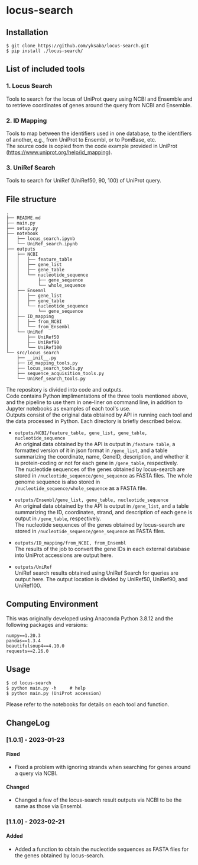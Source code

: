 # locus-search
## Installation
```
$ git clone https://github.com/yksaba/locus-search.git
$ pip install ./locus-search/
```
## List of included tools
### 1. Locus Search
Tools to search for the locus of UniProt query using NCBI and Ensemble and to retrieve coordinates of genes around the query from NCBI and Ensemble.
### 2. ID Mapping
Tools to map between the identifiers used in one database, to the identifiers of another, e.g., from UniProt to Ensembl, or to PomBase, etc.  
The source code is copied from the code example provided in UniProt (https://www.uniprot.org/help/id_mapping).
### 3. UniRef Search
Tools to search for UniRef (UniRef50, 90, 100) of UniProt query.
## File structure
```
.
├── README.md
├── main.py
├── setup.py
├── notebook
│   ├── locus_search.ipynb
│   └── UniRef_search.ipynb
├── outputs
│   ├── NCBI
│   │   ├── feature_table
│   │   ├── gene_list
│   │   ├── gene_table
│   │   └── nucleotide_sequence
│   │       ├── gene_sequence
│   │       └── whole_sequence
│   ├── Ensemnl
│   │   ├── gene_list
│   │   ├── gene_table
│   │   └── nucleotide_sequence
│   │       └── gene_sequence
│   ├── ID_mapping
│   │   ├── from_NCBI
│   │   └── from_Ensembl
│   └── UniRef
│       ├── UniRef50
│       ├── UniRef90
│       └── UniRef100
└── src/locus_search
    ├── __init__.py
    ├── id_mapping_tools.py
    ├── locus_search_tools.py
    ├── sequence_acquisition_tools.py
    └── UniRef_search_tools.py
```
The repository is divided into code and outputs.  
Code contains Python implimentations of the three tools mentioned above, and the pipeline to use them in one-liner on command line, in addition to Jupyter notebooks as examples of each tool's use.  
Outputs consist of the original data obtained by API in running each tool and the data processed in Python. Each directory is briefly described below.
- `outputs/NCBI/feature_table, gene_list, gene_table, nucleotide_sequence`  
    An original data obtained by the API is output in `/feature table`, a formatted version of it in json format in `/gene_list`, and a table summarizing the coordinate, name, GeneID, description, and whether it is protein-coding or not for each gene in `/gene_table`, respectively.  
    The nucleotide sequences of the genes obtained by locus-search are stored in `/nucleotide_sequence/gene_sequence` as FASTA files. The whole genome sequence is also stored in `/nucleotide_sequence/whole_sequence` as a FASTA file.

- `outputs/Ensembl/gene_list, gene_table, nucleotide_sequence`  
    An original data obtained by the API is output in `/gene_list`, and a table summarizing the ID, coordinates, strand, and description of each gene is output in `/gene_table`, respectively.  
    The nucleotide sequences of the genes obtained by locus-search are stored in `/nucleotide_sequence/gene_sequence` as FASTA files.

- `outputs/ID_mapping/from_NCBI, from_Ensembl`  
    The results of the job to convert the gene IDs in each external database into UniProt accessions are output here.

- `outputs/UniRef`  
    UniRef search results obtained using UniRef Search for queries are output here. The output location is divided by UniRef50, UniRef90, and UniRef100.

## Computing Environment
This was originally developed using Anaconda Python 3.8.12 and the following packages and versions:
```
numpy==1.20.3
pandas==1.3.4
beautifulsoup4==4.10.0
requests==2.26.0
```
## Usage
```
$ cd locus-search
$ python main.py -h     # help
$ python main.py (UniProt accession)
```
Please refer to the notebooks for details on each tool and function.

## ChangeLog
### [1.0.1] - 2023-01-23
#### Fixed
- Fixed a problem with ignoring strands when searching for genes around a query via NCBI.
#### Changed
- Changed a few of the locus-search result outputs via NCBI to be the same as those via Ensembl.
### [1.1.0] - 2023-02-21
#### Added
- Added a function to obtain the nucleotide sequences as FASTA files for the genes obtained by locus-search.